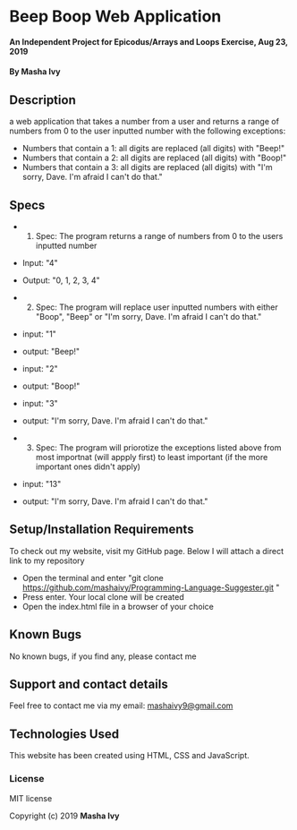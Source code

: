 # Beep Boop Web Application 

#### An Independent Project for Epicodus/Arrays and Loops Exercise, Aug 23, 2019

#### By Masha Ivy

## Description

a web application that takes a number from a user and returns a range of numbers from 0 to the user inputted number with the following exceptions:

* Numbers that contain a 1: all digits are replaced (all digits) with "Beep!"
* Numbers that contain a 2: all digits are replaced (all digits) with "Boop!"
* Numbers that contain a 3: all digits are replaced (all digits) with "I'm sorry, Dave. I'm afraid I can't do that."

## Specs

* 1. Spec: The program returns a range of numbers from 0 to the users inputted number
* Input: "4"
* Output: "0, 1, 2, 3, 4"

* 2. Spec: The program will replace user inputted numbers with either "Boop", "Beep" or "I'm sorry, Dave. I'm afraid I can't do that."
* input: "1"
* output: "Beep!"
* input: "2"
* output: "Boop!"
* input: "3"
* output: "I'm sorry, Dave. I'm afraid I can't do that."

* 3. Spec: The program will priorotize the exceptions listed above from most importnat (will appply first) to least important (if the more important ones didn't apply)
* input: "13"
* output:  "I'm sorry, Dave. I'm afraid I can't do that."


## Setup/Installation Requirements

To check out my website, visit my GitHub page. Below I will attach a direct link to my repository

* Open the terminal and enter "git clone https://github.com/mashaivy/Programming-Language-Suggester.git "
* Press enter. Your local clone will be created
* Open the index.html file in a browser of your choice



## Known Bugs
No known bugs, if you find any,  please contact me

## Support and contact details
Feel free to contact me via my email:
mashaivy9@gmail.com

## Technologies Used
This website has been created using HTML, CSS and JavaScript.

### License
MIT license

Copyright (c) 2019 **Masha Ivy**
